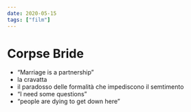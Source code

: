 ```yaml
---
date: 2020-05-15
tags: ["film"]
---
```

# Corpse Bride

- “Marriage is a partnership”
- la cravatta
- il paradosso delle formalità che impediscono il semtimento
- “I need some questions”
- “people are dying to get down here”
